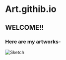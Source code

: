 # Art.githib.io
## WELCOME!!
### Here are my artworks-
![Sketch](https://github.com/ArtEnthu20/Art.githib.io/assets/154246228/2f2ebbfa-a1ff-4265-ab1c-f5d52bdecb06)
